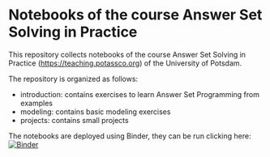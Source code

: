 # Notebooks of the course Answer Set Solving in Practice

This repository collects notebooks
of the course Answer Set Solving in Practice (https://teaching.potassco.org) of the University of Potsdam.

The repository is organized as follows:
* introduction: 
  contains exercises to learn Answer Set Programming from examples
* modeling:
  contains basic modeling exercises
* projects: 
  contains small projects
 
The notebooks are deployed using Binder, 
they can be run clicking here: 
[![Binder](https://mybinder.org/badge_logo.svg)](https://mybinder.org/v2/gh/potassco-asp-course/notebooks.git/javier/wip)
